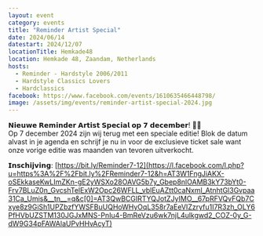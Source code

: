 ```yaml
---
layout: event
category: events
title: "Reminder Artist Special"
date: 2024/06/14
datestart: 2024/12/07
locationTitle: Hemkade48
location: Hemkade 48, Zaandam, Netherlands
hosts:
  - Reminder - Hardstyle 2006/2011
  - Hardstyle Classics Lovers
  - Hardclassics
facebook: https://www.facebook.com/events/1610635466448798/
image: /assets/img/events/reminder-artist-special-2024.jpg
---
```


𝗡𝗶𝗲𝘂𝘄𝗲 𝗥𝗲𝗺𝗶𝗻𝗱𝗲𝗿 𝗔𝗿𝘁𝗶𝘀𝘁 𝗦𝗽𝗲𝗰𝗶𝗮𝗹 𝗼𝗽 𝟳 𝗱𝗲𝗰𝗲𝗺𝗯𝗲𝗿! 🖤😈  
Op 7 december 2024 zijn wij terug met een speciale editie! Blok de datum alvast in je agenda en schrijf je nu in voor de exclusieve ticket sale want onze vorige editie was maanden van tevoren uitverkocht.

𝗜𝗻𝘀𝗰𝗵𝗶𝗷𝘃𝗶𝗻𝗴: [https://bit.ly/Reminder7-12](https://l.facebook.com/l.php?u=https%3A%2F%2Fbit.ly%2FReminder7-12&h=AT3W1FngJiAKX-oSEkkaseKwLImZKn-gE2yWSXo28OAVG5b7y_Gbep8nlOAMB3kY73bYt0-Frv7BLuZ0n_GvcshTelExW2Opc26WFLL_vblEuAZtt0caNxml_AtnhtGl3Gvpaa31Ca_Umis&__tn__=q&c[0]=AT3QwBCGIRTYQJotZJyIMO__67pRFVQvFQb7Cxye8z9GiSh1UPZbzfYWSFBuUQHoWHyOqL358r7aEeVIZzryfu1I7R3zh_OLY6PfHVbUZSTM130JGJxMNS-PnIu4-BmReVzu6wk7njL4ulkgwd2_COZ-0y_G-dW9G34pFAWAlaUPvHHvAcyT)